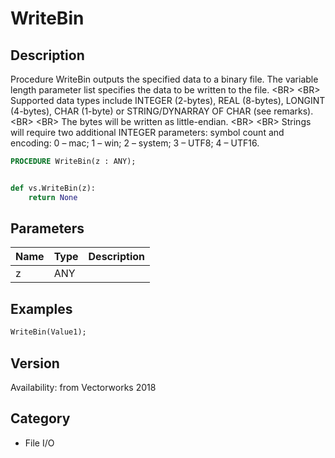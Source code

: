 # WriteBin

## Description
Procedure WriteBin outputs the specified data to a binary file. The variable length parameter list specifies the data to be written to the file. &lt;BR&gt;
&lt;BR&gt;
Supported data types include INTEGER (2-bytes), REAL (8-bytes), LONGINT (4-bytes), CHAR (1-byte) or STRING/DYNARRAY OF CHAR (see remarks). &lt;BR&gt;
&lt;BR&gt;
The bytes will be written as little-endian. &lt;BR&gt;
&lt;BR&gt;
Strings will require two additional INTEGER parameters: symbol count and encoding: 0 – mac; 1 – win; 2 – system; 3 – UTF8; 4 – UTF16.

```pascal
PROCEDURE WriteBin(z : ANY);
```

```python

def vs.WriteBin(z):
    return None
```

## Parameters
|Name|Type|Description|
|---|---|---|
|z|ANY||

## Examples
```pascal
WriteBin(Value1);
```

## Version
Availability: from Vectorworks 2018
## Category
* File I/O

